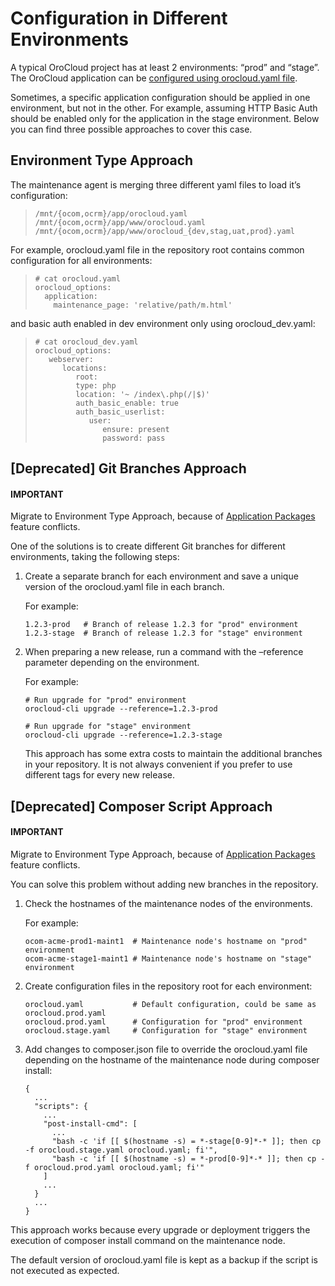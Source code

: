 # Configuration in Different Environments

A typical OroCloud project has at least 2 environments: “prod” and “stage”. The OroCloud application can be <a href="https://doc.oroinc.com/cloud/maintenance/advanced-use/" target="_blank">configured using orocloud.yaml file</a>.

Sometimes, a specific application configuration should be applied in one environment, but not in the other.
For example, assuming HTTP Basic Auth should be enabled only for the application in the stage environment. Below you can find three possible approaches to cover this case.

<a id="orocloud-diff-environments-environment-type-approach"></a>

## Environment Type Approach

The maintenance agent is merging three different yaml files to load it’s configuration:

> ```none
> /mnt/{ocom,ocrm}/app/orocloud.yaml
> /mnt/{ocom,ocrm}/app/www/orocloud.yaml
> /mnt/{ocom,ocrm}/app/www/orocloud_{dev,stag,uat,prod}.yaml
> ```

For example, orocloud.yaml file in the repository root contains common configuration for all environments:

> ```none
> # cat orocloud.yaml
> orocloud_options:
>   application:
>     maintenance_page: 'relative/path/m.html'
> ```

and basic auth enabled in dev environment only using orocloud_dev.yaml:

> ```none
> # cat orocloud_dev.yaml
> orocloud_options:
>    webserver:
>       locations:
>          root:
>          type: php
>          location: '~ /index\.php(/|$)'
>          auth_basic_enable: true
>          auth_basic_userlist:
>             user:
>                ensure: present
>                password: pass
> ```

## [Deprecated] Git Branches Approach

#### IMPORTANT
Migrate to Environment Type Approach, because of [Application Packages](basic-use.md#orocloud-maintenance-use-upgrade) feature conflicts.

One of the solutions is to create different Git branches for different environments, taking the following steps:

1. Create a separate branch for each environment and save a unique version of the orocloud.yaml file in each branch.

   For example:
   ```none
   1.2.3-prod   # Branch of release 1.2.3 for "prod" environment
   1.2.3-stage  # Branch of release 1.2.3 for "stage" environment
   ```
2. When preparing a new release, run a command with the –reference parameter depending on the environment.

   For example:
   ```none
   # Run upgrade for "prod" environment
   orocloud-cli upgrade --reference=1.2.3-prod

   # Run upgrade for "stage" environment
   orocloud-cli upgrade --reference=1.2.3-stage
   ```

   This approach has some extra costs to maintain the additional branches in your repository. It is not always convenient if you prefer to use different tags for every new release.

## [Deprecated] Composer Script Approach

#### IMPORTANT
Migrate to Environment Type Approach, because of [Application Packages](basic-use.md#orocloud-maintenance-use-upgrade) feature conflicts.

You can solve this problem without adding new branches in the repository.

1. Check the hostnames of the maintenance nodes of the environments.

   For example:
   ```none
   ocom-acme-prod1-maint1  # Maintenance node's hostname on "prod" environment
   ocom-acme-stage1-maint1 # Maintenance node's hostname on "stage" environment
   ```
2. Create configuration files in the repository root for each environment:
   ```none
   orocloud.yaml           # Default configuration, could be same as orocloud.prod.yaml
   orocloud.prod.yaml      # Configuration for "prod" environment
   orocloud.stage.yaml     # Configuration for "stage" environment
   ```
3. Add changes to composer.json file to override the orocloud.yaml file depending on the hostname of the maintenance node during composer install:
   ```none
   {
     ...
     "scripts": {
       ...
       "post-install-cmd": [
         ...
         "bash -c 'if [[ $(hostname -s) = *-stage[0-9]*-* ]]; then cp -f orocloud.stage.yaml orocloud.yaml; fi'",
         "bash -c 'if [[ $(hostname -s) = *-prod[0-9]*-* ]]; then cp -f orocloud.prod.yaml orocloud.yaml; fi'"
       ]
       ...
     }
     ...
   }
   ```

This approach works because every upgrade or deployment triggers the execution of composer install command on the maintenance node.

The default version of orocloud.yaml file is kept as a backup if the script is not executed as expected.
